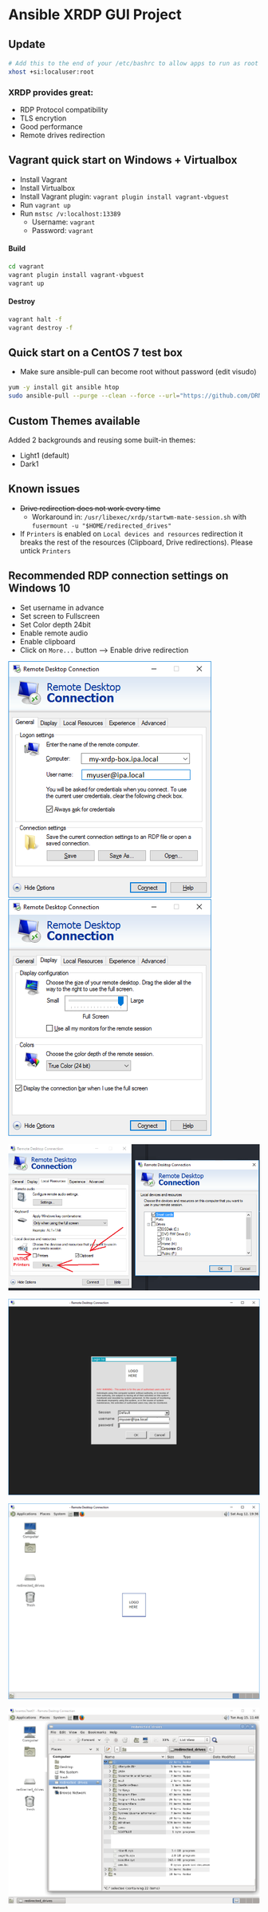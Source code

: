 # Ansible XRDP GUI Project

## Update
```bash
# Add this to the end of your /etc/bashrc to allow apps to run as root with gui
xhost +si:localuser:root
```

### XRDP provides great:
* RDP Protocol compatibility
* TLS encrytion
* Good performance
* Remote drives redirection

## Vagrant quick start on Windows + Virtualbox
* Install Vagrant
* Install Virtualbox
* Install Vagrant plugin: `vagrant plugin install vagrant-vbguest`
* Run `vagrant up`
* Run `mstsc /v:localhost:13389`
  * Username: `vagrant`
  * Password: `vagrant`

#### Build
```bash
cd vagrant
vagrant plugin install vagrant-vbguest
vagrant up
```

#### Destroy
```bash
vagrant halt -f
vagrant destroy -f
```

## Quick start on a CentOS 7 test box
* Make sure ansible-pull can become root without password (edit visudo)

```bash
yum -y install git ansible htop
sudo ansible-pull --purge --clean --force --url="https://github.com/DRN88/ansible-xrdp-gui.git" --checkout="master" --inventory="environments/local/inventory" playbooks/local.yml
```

## Custom Themes available
Added 2 backgrounds and reusing some built-in themes:
* Light1 (default)
* Dark1

## Known issues
* ~~Drive redirection does not work every time~~  
  * Workaround in: `/usr/libexec/xrdp/startwm-mate-session.sh` with `fusermount -u "$HOME/redirected_drives"`
* If `Printers` is enabled on `Local devices and resources` redirection it breaks the rest of the resources (Clipboard, Drive redirections). Please untick `Printers`

## Recommended RDP connection settings on Windows 10
* Set username in advance
* Set screen to Fullscreen
* Set Color depth 24bit
* Enable remote audio
* Enable clipboard
* Click on `More...` button --> Enable drive redirection

![mstsc1](misc/mstsc1.png)![mstsc2](misc/mstsc2.png)  

![mstsc3](misc/mstsc3.png)  

![mstsc4](misc/mstsc4.png)  

![mstsc5](misc/mstsc5.png)

![mstsc5](misc/mstsc6.png)
